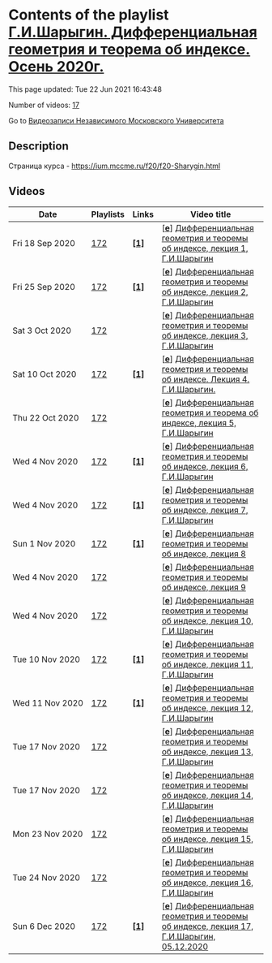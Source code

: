 # Contents of the playlist [Г.И.Шарыгин. Дифференциальная геометрия и теорема об индексе. Осень 2020г.](https://www.youtube.com/playlist?list=PLp9ABVh6_x4EaIQBS_t3-9hWsoTvbqK2y)

This page updated: Tue 22 Jun 2021 16:43:48

Number of videos: [17](#videos)

Go to [Видеозаписи Независимого Московского Университета](../README.md)

## Description

Страница курса - <https://ium.mccme.ru/f20/f20-Sharygin.html>

## Videos

|Date|Playlists|Links|Video title|
|---|---|---|---|
| Fri&nbsp;18&nbsp;Sep&nbsp;2020 | [172](../playlists/172 "Г.И.Шарыгин. Дифференциальная геометрия и теорема об индексе. Осень 2020г.") | [**[1]**](https://ium.mccme.ru/f20/f20-Sharygin.html) | [[**e**](https://studio.youtube.com/video/O-o2SxsMxys/edit "Edit")] [Дифференциальная геометрия и теоремы об индексе, лекция 1, Г.И.Шарыгин](https://www.youtube.com/watch?v=O-o2SxsMxys&list=PLp9ABVh6_x4EaIQBS_t3-9hWsoTvbqK2y "подробности: https://ium.mccme.ru/f20/f20-Sharygin.html") |
| Fri&nbsp;25&nbsp;Sep&nbsp;2020 | [172](../playlists/172 "Г.И.Шарыгин. Дифференциальная геометрия и теорема об индексе. Осень 2020г.") | [**[1]**](https://ium.mccme.ru/f20/f20-Sharygin.html) | [[**e**](https://studio.youtube.com/video/P-ba5ZE4dhY/edit "Edit")] [Дифференциальная геометрия и теоремы об индексе, лекция 2, Г.И.Шарыгин](https://www.youtube.com/watch?v=P-ba5ZE4dhY&list=PLp9ABVh6_x4EaIQBS_t3-9hWsoTvbqK2y "подробности: https://ium.mccme.ru/f20/f20-Sharygin.html") |
| Sat&nbsp;3&nbsp;Oct&nbsp;2020 | [172](../playlists/172 "Г.И.Шарыгин. Дифференциальная геометрия и теорема об индексе. Осень 2020г.") |  | [[**e**](https://studio.youtube.com/video/BRuTs7yOxzs/edit "Edit")] [Дифференциальная геометрия и теоремы об индексе, лекция 3, Г.И.Шарыгин](https://www.youtube.com/watch?v=BRuTs7yOxzs&list=PLp9ABVh6_x4EaIQBS_t3-9hWsoTvbqK2y) |
| Sat&nbsp;10&nbsp;Oct&nbsp;2020 | [172](../playlists/172 "Г.И.Шарыгин. Дифференциальная геометрия и теорема об индексе. Осень 2020г.") | [**[1]**](https://ium.mccme.ru/f20/f20-Sharygin.html) | [[**e**](https://studio.youtube.com/video/3YzknZxk-ZU/edit "Edit")] [Дифференциальная геометрия и теоремы об индексе. Лекция 4. Г.И.Шарыгин.](https://www.youtube.com/watch?v=3YzknZxk-ZU&list=PLp9ABVh6_x4EaIQBS_t3-9hWsoTvbqK2y "Страница курса - https://ium.mccme.ru/f20/f20-Sharygin.html") |
| Thu&nbsp;22&nbsp;Oct&nbsp;2020 | [172](../playlists/172 "Г.И.Шарыгин. Дифференциальная геометрия и теорема об индексе. Осень 2020г.") |  | [[**e**](https://studio.youtube.com/video/r1KblDn5Gb4/edit "Edit")] [Дифференциальная геометрия и теорема об индексе, лекция 5, Г.И.Шарыгин](https://www.youtube.com/watch?v=r1KblDn5Gb4&list=PLp9ABVh6_x4EaIQBS_t3-9hWsoTvbqK2y) |
| Wed&nbsp;4&nbsp;Nov&nbsp;2020 | [172](../playlists/172 "Г.И.Шарыгин. Дифференциальная геометрия и теорема об индексе. Осень 2020г.") | [**[1]**](https://ium.mccme.ru/f20/f20-Sharygin.html) | [[**e**](https://studio.youtube.com/video/BYCRGefD26M/edit "Edit")] [Дифференциальная геометрия и теоремы об индексе, лекция 6, Г.И.Шарыгин](https://www.youtube.com/watch?v=BYCRGefD26M&list=PLp9ABVh6_x4EaIQBS_t3-9hWsoTvbqK2y "Страница кура - https://ium.mccme.ru/f20/f20-Sharygin.html") |
| Wed&nbsp;4&nbsp;Nov&nbsp;2020 | [172](../playlists/172 "Г.И.Шарыгин. Дифференциальная геометрия и теорема об индексе. Осень 2020г.") | [**[1]**](https://ium.mccme.ru/f20/f20-Sharygin.html) | [[**e**](https://studio.youtube.com/video/kLDieCgTB_4/edit "Edit")] [Дифференциальная геометрия и теоремы об индексе, лекция 7, Г.И.Шарыгин](https://www.youtube.com/watch?v=kLDieCgTB_4&list=PLp9ABVh6_x4EaIQBS_t3-9hWsoTvbqK2y "Страница курса - https://ium.mccme.ru/f20/f20-Sharygin.html") |
| Sun&nbsp;1&nbsp;Nov&nbsp;2020 | [172](../playlists/172 "Г.И.Шарыгин. Дифференциальная геометрия и теорема об индексе. Осень 2020г.") | [**[1]**](https://ium.mccme.ru/f20/f20-Sharygin.html) | [[**e**](https://studio.youtube.com/video/qU-rd-7SVPk/edit "Edit")] [Дифференциальная геометрия и теоремы об индексе, лекция 8](https://www.youtube.com/watch?v=qU-rd-7SVPk&list=PLp9ABVh6_x4EaIQBS_t3-9hWsoTvbqK2y "Страница курса - https://ium.mccme.ru/f20/f20-Sharygin.html") |
| Wed&nbsp;4&nbsp;Nov&nbsp;2020 | [172](../playlists/172 "Г.И.Шарыгин. Дифференциальная геометрия и теорема об индексе. Осень 2020г.") |  | [[**e**](https://studio.youtube.com/video/gBDJYqgNmT4/edit "Edit")] [Дифференциальная геометрия и теоремы об индексе, лекция 9](https://www.youtube.com/watch?v=gBDJYqgNmT4&list=PLp9ABVh6_x4EaIQBS_t3-9hWsoTvbqK2y "Страница курса - Дифференциальная геометрия и теоремы об индексе") |
| Wed&nbsp;4&nbsp;Nov&nbsp;2020 | [172](../playlists/172 "Г.И.Шарыгин. Дифференциальная геометрия и теорема об индексе. Осень 2020г.") |  | [[**e**](https://studio.youtube.com/video/lcH0Yd3zhaQ/edit "Edit")] [Дифференциальная геометрия и теоремы об индексе, лекция 10, Г.И.Шарыгин](https://www.youtube.com/watch?v=lcH0Yd3zhaQ&list=PLp9ABVh6_x4EaIQBS_t3-9hWsoTvbqK2y "Страница курса - Дифференциальная геометрия и теоремы об индексе") |
| Tue&nbsp;10&nbsp;Nov&nbsp;2020 | [172](../playlists/172 "Г.И.Шарыгин. Дифференциальная геометрия и теорема об индексе. Осень 2020г.") | [**[1]**](https://ium.mccme.ru/f20/f20-Sharygin.html) | [[**e**](https://studio.youtube.com/video/29mEmvbU9QA/edit "Edit")] [Дифференциальная геометрия и теоремы об индексе, лекция 11, Г.И.Шарыгин](https://www.youtube.com/watch?v=29mEmvbU9QA&list=PLp9ABVh6_x4EaIQBS_t3-9hWsoTvbqK2y "https://ium.mccme.ru/f20/f20-Sharygin.html") |
| Wed&nbsp;11&nbsp;Nov&nbsp;2020 | [172](../playlists/172 "Г.И.Шарыгин. Дифференциальная геометрия и теорема об индексе. Осень 2020г.") | [**[1]**](https://ium.mccme.ru/f20/f20-Sharygin.html) | [[**e**](https://studio.youtube.com/video/tZ-H6dhHK4I/edit "Edit")] [Дифференциальная геометрия и теоремы об индексе, лекция 12, Г.И.Шарыгин](https://www.youtube.com/watch?v=tZ-H6dhHK4I&list=PLp9ABVh6_x4EaIQBS_t3-9hWsoTvbqK2y "Страница курса - https://ium.mccme.ru/f20/f20-Sharygin.html") |
| Tue&nbsp;17&nbsp;Nov&nbsp;2020 | [172](../playlists/172 "Г.И.Шарыгин. Дифференциальная геометрия и теорема об индексе. Осень 2020г.") |  | [[**e**](https://studio.youtube.com/video/pJkOP3eX8O8/edit "Edit")] [Дифференциальная геометрия и теоремы об индексе, лекция 13, Г.И.Шарыгин](https://www.youtube.com/watch?v=pJkOP3eX8O8&list=PLp9ABVh6_x4EaIQBS_t3-9hWsoTvbqK2y) |
| Tue&nbsp;17&nbsp;Nov&nbsp;2020 | [172](../playlists/172 "Г.И.Шарыгин. Дифференциальная геометрия и теорема об индексе. Осень 2020г.") |  | [[**e**](https://studio.youtube.com/video/PxbOC3AVoME/edit "Edit")] [Дифференциальная геометрия и теоремы об индексе, лекция 14, Г.И.Шарыгин](https://www.youtube.com/watch?v=PxbOC3AVoME&list=PLp9ABVh6_x4EaIQBS_t3-9hWsoTvbqK2y) |
| Mon&nbsp;23&nbsp;Nov&nbsp;2020 | [172](../playlists/172 "Г.И.Шарыгин. Дифференциальная геометрия и теорема об индексе. Осень 2020г.") |  | [[**e**](https://studio.youtube.com/video/1zIIqyXVKrI/edit "Edit")] [Дифференциальная геометрия и теоремы об индексе, лекция 15, Г.И.Шарыгин](https://www.youtube.com/watch?v=1zIIqyXVKrI&list=PLp9ABVh6_x4EaIQBS_t3-9hWsoTvbqK2y) |
| Tue&nbsp;24&nbsp;Nov&nbsp;2020 | [172](../playlists/172 "Г.И.Шарыгин. Дифференциальная геометрия и теорема об индексе. Осень 2020г.") |  | [[**e**](https://studio.youtube.com/video/-HZuBRb-Ti0/edit "Edit")] [Дифференциальная геометрия и теоремы об индексе, лекция 16, Г.И.Шарыгин](https://www.youtube.com/watch?v=-HZuBRb-Ti0&list=PLp9ABVh6_x4EaIQBS_t3-9hWsoTvbqK2y) |
| Sun&nbsp;6&nbsp;Dec&nbsp;2020 | [172](../playlists/172 "Г.И.Шарыгин. Дифференциальная геометрия и теорема об индексе. Осень 2020г.") | [**[1]**](https://ium.mccme.ru/f20/f20-Sharygin.html) | [[**e**](https://studio.youtube.com/video/Aw8EKvHLFBg/edit "Edit")] [Дифференциальная геометрия и теоремы об индексе, лекция 17, Г.И.Шарыгин, 05.12.2020](https://www.youtube.com/watch?v=Aw8EKvHLFBg&list=PLp9ABVh6_x4EaIQBS_t3-9hWsoTvbqK2y "https://ium.mccme.ru/f20/f20-Sharygin.html") |
